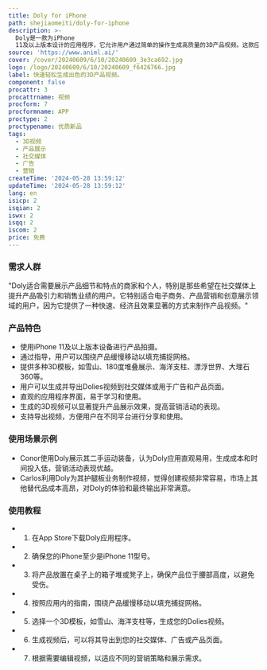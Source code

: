 ```yaml
---
title: Doly for iPhone
path: shejiaomeiti/doly-for-iphone
description: >-
  Doly是一款为iPhone
  11及以上版本设计的应用程序，它允许用户通过简单的操作生成高质量的3D产品视频。这款应用通过提供一系列3D模板，使得用户能够快速创建出吸引人的产品展示视频，从而提升产品在社交媒体、广告或产品页面上的呈现效果。Doly的主要优点包括易用性、成本效益和高效的视频生成速度。
source: 'https://www.animl.ai/'
cover: /cover/20240609/6/10/20240609_3e3ca692.jpg
logo: /logo/20240609/6/10/20240609_f6426766.jpg
label: 快速轻松生成出色的3D产品视频。
component: false
procattr: 3
procattrname: 视频
procform: 7
procformname: APP
proctype: 2
proctypename: 优质新品
tags:
  - 3D视频
  - 产品展示
  - 社交媒体
  - 广告
  - 营销
createTime: '2024-05-28 13:59:12'
updateTime: '2024-05-28 13:59:12'
lang: en
isicp: 2
isqian: 2
iswx: 2
isqq: 2
iscom: 2
price: 免费
---
```




### 需求人群
"Doly适合需要展示产品细节和特点的商家和个人，特别是那些希望在社交媒体上提升产品吸引力和销售业绩的用户。它特别适合电子商务、产品营销和创意展示领域的用户，因为它提供了一种快速、经济且效果显著的方式来制作产品视频。"

### 产品特色
* 使用iPhone 11及以上版本设备进行产品拍摄。
* 通过指导，用户可以围绕产品缓慢移动以填充捕捉网格。
* 提供多种3D模板，如雪山、180度堆叠展示、海洋支柱、漂浮世界、大理石360等。
* 用户可以生成并导出Dolies视频到社交媒体或用于广告和产品页面。
* 直观的应用程序界面，易于学习和使用。
* 生成的3D视频可以显著提升产品展示效果，提高营销活动的表现。
* 支持导出视频，方便用户在不同平台进行分享和使用。

### 使用场景示例
* Conor使用Doly展示其二手运动装备，认为Doly应用直观易用，生成成本和时间投入低，营销活动表现优越。
* Carlos利用Doly为其护腿板业务制作视频，觉得创建视频非常容易，市场上其他替代品成本高昂，对Doly的体验和最终输出非常满意。

### 使用教程
* 1. 在App Store下载Doly应用程序。
* 2. 确保您的iPhone至少是iPhone 11型号。
* 3. 将产品放置在桌子上的箱子堆或凳子上，确保产品位于腰部高度，以避免受伤。
* 4. 按照应用内的指南，围绕产品缓慢移动以填充捕捉网格。
* 5. 选择一个3D模板，如雪山、海洋支柱等，生成您的Dolies视频。
* 6. 生成视频后，可以将其导出到您的社交媒体、广告或产品页面。
* 7. 根据需要编辑视频，以适应不同的营销策略和展示需求。

  
